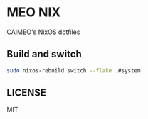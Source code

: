 # MEO NIX
CAIMEO's NixOS dotfiles

## Build and switch
```bash
sudo nixos-rebuild switch --flake .#system
```

## LICENSE
MIT